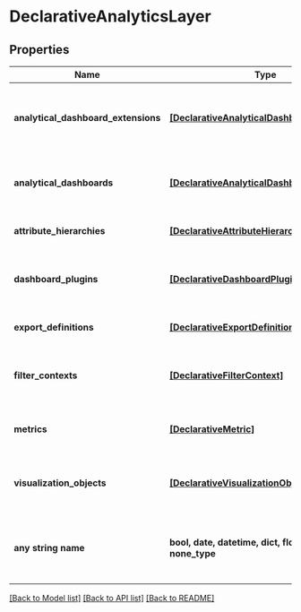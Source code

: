 # DeclarativeAnalyticsLayer


## Properties
Name | Type | Description | Notes
------------ | ------------- | ------------- | -------------
**analytical_dashboard_extensions** | [**[DeclarativeAnalyticalDashboardExtension]**](DeclarativeAnalyticalDashboardExtension.md) | A list of dashboard permissions assigned to a related dashboard. | [optional] 
**analytical_dashboards** | [**[DeclarativeAnalyticalDashboard]**](DeclarativeAnalyticalDashboard.md) | A list of analytical dashboards available in the model. | [optional] 
**attribute_hierarchies** | [**[DeclarativeAttributeHierarchy]**](DeclarativeAttributeHierarchy.md) | A list of attribute hierarchies. | [optional] 
**dashboard_plugins** | [**[DeclarativeDashboardPlugin]**](DeclarativeDashboardPlugin.md) | A list of dashboard plugins available in the model. | [optional] 
**export_definitions** | [**[DeclarativeExportDefinition]**](DeclarativeExportDefinition.md) | A list of export definitions. | [optional] 
**filter_contexts** | [**[DeclarativeFilterContext]**](DeclarativeFilterContext.md) | A list of filter contexts available in the model. | [optional] 
**metrics** | [**[DeclarativeMetric]**](DeclarativeMetric.md) | A list of metrics available in the model. | [optional] 
**visualization_objects** | [**[DeclarativeVisualizationObject]**](DeclarativeVisualizationObject.md) | A list of visualization objects available in the model. | [optional] 
**any string name** | **bool, date, datetime, dict, float, int, list, str, none_type** | any string name can be used but the value must be the correct type | [optional]

[[Back to Model list]](../README.md#documentation-for-models) [[Back to API list]](../README.md#documentation-for-api-endpoints) [[Back to README]](../README.md)


